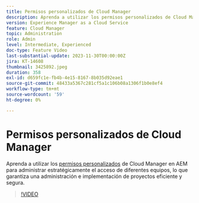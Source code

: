 ```yaml
---
title: Permisos personalizados de Cloud Manager
description: Aprenda a utilizar los permisos personalizados de Cloud Manager en AEM para administrar estratégicamente el acceso para diferentes equipos, lo que garantiza una administración e implementación de proyectos eficientes y seguras.
version: Experience Manager as a Cloud Service
feature: Cloud Manager
topic: Administration
role: Admin
level: Intermediate, Experienced
doc-type: Feature Video
last-substantial-update: 2023-11-30T00:00:00Z
jira: KT-14608
thumbnail: 3425892.jpeg
duration: 358
exl-id: d659fc1e-fb4b-4e15-8167-8b035d92eae1
source-git-commit: 48433a5367c281cf5a1c106b08a1306f1b0e8ef4
workflow-type: tm+mt
source-wordcount: '59'
ht-degree: 0%

---
```


# Permisos personalizados de Cloud Manager

Aprenda a utilizar los [permisos personalizados](https://experienceleague.adobe.com/docs/experience-manager-cloud-manager/content/requirements/custom-permissions.html) de Cloud Manager en AEM para administrar estratégicamente el acceso de diferentes equipos, lo que garantiza una administración e implementación de proyectos eficiente y segura.

>[!VIDEO](https://video.tv.adobe.com/v/3425892/?learn=on)
